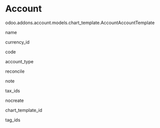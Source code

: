 # Account

<div class="automodel" main="">

odoo.addons.account.models.chart_template.AccountAccountTemplate

<div class="autofield">

name

</div>

<div class="autofield">

currency_id

</div>

<div class="autofield">

code

</div>

<div class="autofield">

account_type

</div>

<div class="autofield">

reconcile

</div>

<div class="autofield">

note

</div>

<div class="autofield">

tax_ids

</div>

<div class="autofield">

nocreate

</div>

<div class="autofield">

chart_template_id

</div>

<div class="autofield">

tag_ids

</div>

</div>
